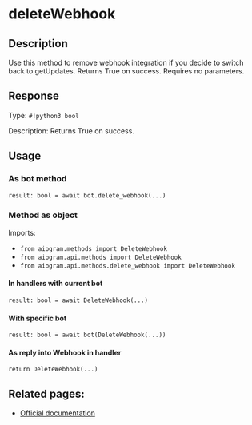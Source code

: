 # deleteWebhook

## Description

Use this method to remove webhook integration if you decide to switch back to getUpdates. Returns True on success. Requires no parameters.




## Response

Type: `#!python3 bool`

Description: Returns True on success.


## Usage

### As bot method

```python3
result: bool = await bot.delete_webhook(...)
```

### Method as object

Imports:

- `from aiogram.methods import DeleteWebhook`
- `from aiogram.api.methods import DeleteWebhook`
- `from aiogram.api.methods.delete_webhook import DeleteWebhook`

#### In handlers with current bot
```python3
result: bool = await DeleteWebhook(...)
```

#### With specific bot
```python3
result: bool = await bot(DeleteWebhook(...))
```
#### As reply into Webhook in handler
```python3
return DeleteWebhook(...)
```


## Related pages:

- [Official documentation](https://core.telegram.org/bots/api#deletewebhook)
